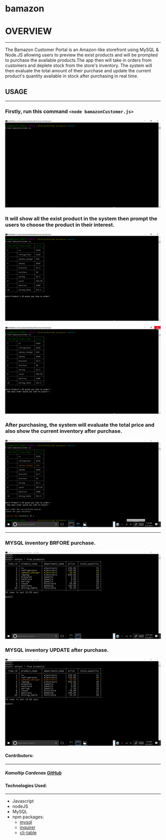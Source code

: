 # bamazon

# OVERVIEW
***

The Bamazon Customer Portal is an Amazon-like storefront using MySQL & Node.JS allowing users to preview the exist products and will be prompted to purchase the available products.The app then will take in orders from customers and deplete stock from the store's inventory. The system  will then evaluate the total amount of their purchase and update the current product's quantity available in stock after purchasing in real time.


## USAGE
***

### Firstly, run this command `<node bamazonCustomer.js>`


![Run Node Command](/images/nodeCommand.png)

### It will show all the exist product in the system then prompt the users to choose the product in their interest.

![Preview Products](/images/previewProducts.png)

![Preview Products](/images/prompt.png)

### After purchasing, the system will evaluate the total price and also show the current inventory after purchase.

![Purchase](/images/purchase.png)
***



### MYSQL inventory BRFORE purchase.
![sqlMark](/images/sqlMark.png)


### MYSQL inventory UPDATE after purchase.
![sqlMark](/images/sqlMark2.png)



#### Contributors:
***

##### Kamoltip Cardenas [GitHub](https://github.com/kamoltip)




#### Technologies Used:
***

* Javascript
* nodeJS
* MySQL
* npm packages:
	- [mysql](https://www.npmjs.com/package/mysql)
	- [inquirer](https://www.npmjs.com/package/inquirer)
	- [cli-table](https://www.npmjs.com/package/cli-table)



